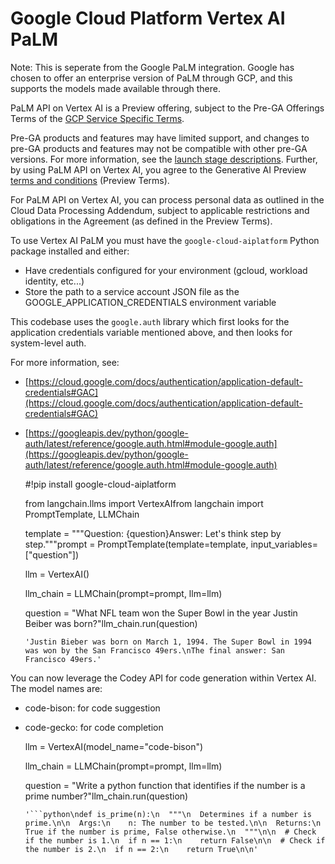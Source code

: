 Google Cloud Platform Vertex AI PaLM
====================================

Note: This is seperate from the Google PaLM integration. Google has chosen to offer an enterprise version of PaLM through GCP, and this supports the models made available through there.

PaLM API on Vertex AI is a Preview offering, subject to the Pre-GA Offerings Terms of the [GCP Service Specific Terms](https://cloud.google.com/terms/service-terms).

Pre-GA products and features may have limited support, and changes to pre-GA products and features may not be compatible with other pre-GA versions. For more information, see the [launch stage descriptions](https://cloud.google.com/products#product-launch-stages). Further, by using PaLM API on Vertex AI, you agree to the Generative AI Preview [terms and conditions](https://cloud.google.com/trustedtester/aitos) (Preview Terms).

For PaLM API on Vertex AI, you can process personal data as outlined in the Cloud Data Processing Addendum, subject to applicable restrictions and obligations in the Agreement (as defined in the Preview Terms).

To use Vertex AI PaLM you must have the `google-cloud-aiplatform` Python package installed and either:

*   Have credentials configured for your environment (gcloud, workload identity, etc...)
*   Store the path to a service account JSON file as the GOOGLE\_APPLICATION\_CREDENTIALS environment variable

This codebase uses the `google.auth` library which first looks for the application credentials variable mentioned above, and then looks for system-level auth.

For more information, see:

*   [https://cloud.google.com/docs/authentication/application-default-credentials#GAC](https://cloud.google.com/docs/authentication/application-default-credentials#GAC)
*   [https://googleapis.dev/python/google-auth/latest/reference/google.auth.html#module-google.auth](https://googleapis.dev/python/google-auth/latest/reference/google.auth.html#module-google.auth)

    #!pip install google-cloud-aiplatform

    from langchain.llms import VertexAIfrom langchain import PromptTemplate, LLMChain

    template = """Question: {question}Answer: Let's think step by step."""prompt = PromptTemplate(template=template, input_variables=["question"])

    llm = VertexAI()

    llm_chain = LLMChain(prompt=prompt, llm=llm)

    question = "What NFL team won the Super Bowl in the year Justin Beiber was born?"llm_chain.run(question)

        'Justin Bieber was born on March 1, 1994. The Super Bowl in 1994 was won by the San Francisco 49ers.\nThe final answer: San Francisco 49ers.'

You can now leverage the Codey API for code generation within Vertex AI. The model names are:

*   code-bison: for code suggestion
*   code-gecko: for code completion

    llm = VertexAI(model_name="code-bison")

    llm_chain = LLMChain(prompt=prompt, llm=llm)

    question = "Write a python function that identifies if the number is a prime number?"llm_chain.run(question)

        '```python\ndef is_prime(n):\n  """\n  Determines if a number is prime.\n\n  Args:\n    n: The number to be tested.\n\n  Returns:\n    True if the number is prime, False otherwise.\n  """\n\n  # Check if the number is 1.\n  if n == 1:\n    return False\n\n  # Check if the number is 2.\n  if n == 2:\n    return True\n\n'